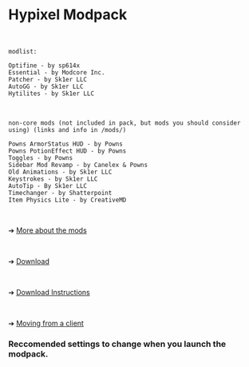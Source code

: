 # Hypixel Modpack

</br>

```|
modlist:

Optifine - by sp614x
Essential - by Modcore Inc.
Patcher - by Sk1er LLC
AutoGG - by Sk1er LLC
Hytilites - by Sk1er LLC
```

</br>

```
non-core mods (not included in pack, but mods you should consider using) (links and info in /mods/)

Powns ArmorStatus HUD - by Powns
Powns PotionEffect HUD - by Powns
Toggles - by Powns
Sidebar Mod Revamp - by Canelex & Powns
Old Animations - by Sk1er LLC
Keystrokes - by Sk1er LLC
AutoTip - By Sk1er LLC
Timechanger - by Shatterpoint
Item Physics Lite - by CreativeMD
```

</br>

➔ [More about the mods](https://github.com/snapperitwo/mc-utils/blob/main/modpacks/hypixel/mods/README.md)

</br>

➔ [Download](https://github.com/snapperitwo/mc-utils/raw/main/modpacks/hypixel/hypixel-core.zip)

</br>

➔ [Download Instructions](https://youtu.be/Lemp5WSBLXM)

</br>

➔ [Moving from a client](https://github.com/MicrocontrollersDev/Alternatives)

### Reccomended settings to change when you launch the modpack.

